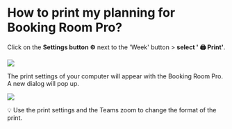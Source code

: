 # How to print my planning for Booking Room Pro?

<p class="no-margin">Click on the <b>Settings button ⚙️</b> next to the 'Week' button &gt; <b>select ' 🖨️ Print'</b>.</p>
<p class="no-margin"></p>
<div class="intercom-container"><img src="/assets/img/teams-pro/image_143.png"></div><p class="no-margin">The print settings of your computer will appear with the Booking Room Pro. A new dialog will pop up.</p>
<p class="no-margin"></p>
<div class="intercom-container"><img src="/assets/img/teams-pro/image_144.png"></div><p class="no-margin">💡 Use the print settings and the Teams zoom to change the format of the print.</p>


<Hubspot />
